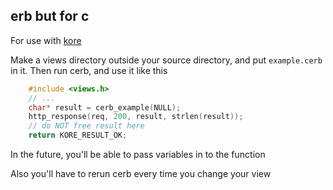 ## erb but for c

For use with [kore](https://kore.io)

Make a views directory outside your source directory, and put `example.cerb` in it. Then run cerb, and use it like this

```c
	#include <views.h>
	// ...
	char* result = cerb_example(NULL);
	http_response(req, 200, result, strlen(result));
	// do NOT free result here
	return KORE_RESULT_OK;
```

In the future, you'll be able to pass variables in to the function

Also you'll have to rerun cerb every time you change your view
